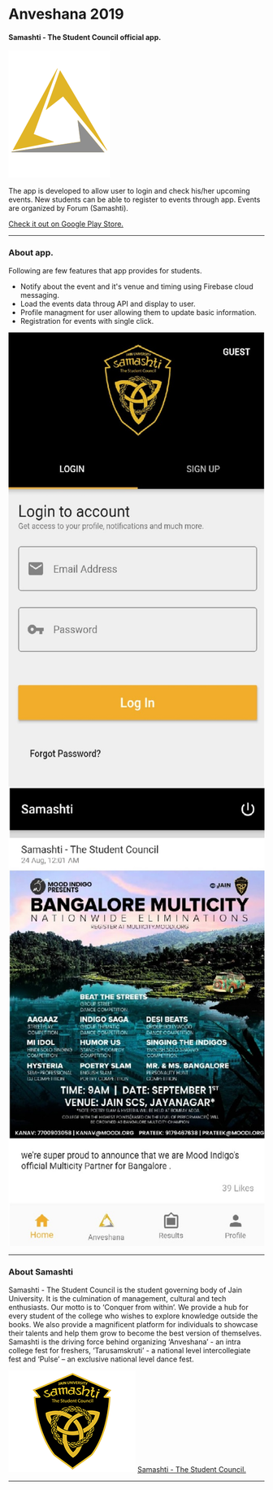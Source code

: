# Anveshana 2019
#### Samashti - The Student Council official app.
![alt text](assets/anv.png "Anveshana 2019")

The app is developed to allow user to login and check his/her upcoming events. New students can be able to register to events through app. Events are organized by Forum (Samashti).

[Check it out on Google Play Store.](https://play.google.com/store/apps/details?id=in.co.samashti.samashti_app)



***
### About app.
Following are few features that app provides for students.
* Notify about the event and it's venue and timing using Firebase cloud messaging.
* Load the events data throug API and display to user.
* Profile managment for user allowing them to update basic information.
* Registration for events with single click.

![alt text](screenshots/0.jpeg "Samashti")
![alt text](screenshots/1.jpeg "Samashti")

***
### About Samashti
Samashti - The Student Council is the student governing body of Jain University. It is the culmination of management, cultural and tech enthusiasts. Our motto is to ‘Conquer from within’. We provide a hub for every student of the college who wishes to explore knowledge outside the books. We also provide a magnificent platform for individuals to showcase their talents and help them grow to become the best version of themselves. Samashti is the driving force behind organizing ‘Anveshana’ - an intra college fest for freshers, ‘Tarusamskruti’ - a national level intercollegiate fest and ‘Pulse’ – an exclusive national level dance fest.

![alt text](assets/s_logo.png "Samashti-The Student Council.")
[Samashti - The Student Council.](https://samashti.co.in)


***
